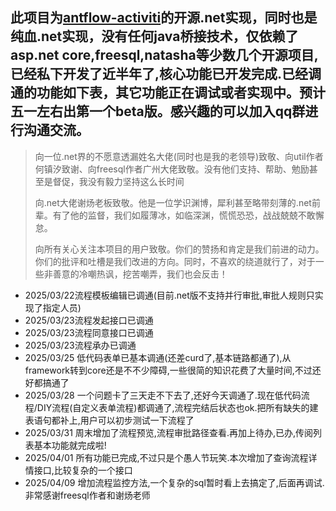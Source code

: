 ﻿## 此项目为[antflow-activiti](https://gitee.com/tylerzhou/Antflow)的开源.net实现，同时也是纯血.net实现，没有任何java桥接技术，仅依赖了asp.net core,freesql,natasha等少数几个开源项目,已经私下开发了近半年了,核心功能已开发完成.已经调通的功能如下表，其它功能正在调试或者实现中。预计五一左右出第一个beta版。感兴趣的可以加入qq群进行沟通交流。

> 向一位.net界的不愿意透漏姓名大佬(同时也是我的老领导)致敬、向util作者何镇汐致谢、向freesql作者广州大佬致敬。没有他们支持、帮助、勉励甚至是督促，我没有毅力坚持这么长时间
>
> 向.net大佬谢炀老板致敬。他是一位学识渊博，犀利甚至略带刻薄的.net前辈。有了他的监督，我们如履薄冰，如临深渊，慌慌恐恐，战战兢兢不敢懈怠。
>
> 向所有关心关注本项目的用户致敬。你们的赞扬和肯定是我们前进的动力。你们的批评和吐槽是我们改进的方向。同时，不喜欢的绕道就行了，对于一些非善意的冷嘲热讽，挖苦嘲弄，我们也会反击！

+ 2025/03/22流程模板编辑已调通(目前.net版不支持并行审批,审批人规则只实现了指定人员)
+ 2025/03/23流程发起接口已调通
+ 2025/03/23流程同意接口已调通
+ 2025/03/23流程承办已调通
+ 2025/03/25 低代码表单已基本调通(还差curd了,基本链路都通了),从framework转到core还是不不少障碍,一些很简的知识花费了大量时间,不过还好都搞通了
+ 2025/03/28 一个问题卡了三天走不下去了,还好今天调通了.现在低代码流程/DIY流程(自定义表单流程)都调通了,流程完结后状态也ok.把所有缺失的建表语句都补上,用户可以初步测试一下流程了
+ 2025/03/31 周末增加了流程预览,流程审批路径查看.再加上待办,已办,传阅列表基本功能就完成啦!
+ 2025/04/01 所有功能已完成,不过只是个愚人节玩笑.本次增加了查询流程详情接口,比较复杂的一个接口
+ 2025/04/09 增加流程监控方法,一个复杂的sql暂时看上去搞定了,后面再调试.非常感谢freesql作者和谢炀老师
